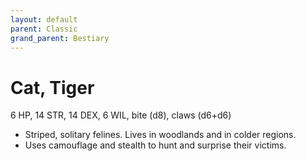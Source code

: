 ```yaml
---
layout: default
parent: Classic
grand_parent: Bestiary
---
```


# Cat, Tiger

6 HP, 14 STR, 14 DEX, 6 WIL, bite (d8), claws (d6+d6)

- Striped, solitary felines. Lives in woodlands and in colder regions.
- Uses camouflage and stealth to hunt and surprise their victims.
